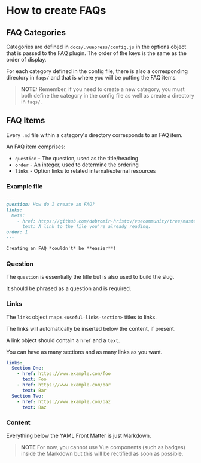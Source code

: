# How to create FAQs

## FAQ Categories

Categories are defined in `docs/.vuepress/config.js` in the options object that is 
passed to the FAQ plugin. The order of the keys is the same as the order of display.

For each category defined in the config file, there is also a corresponding directory 
in `faqs/` and that is where you will be putting the FAQ items.

> **NOTE:** Remember, if you need to create a new category, you must both define 
> the category in the config file as well as create a directory in `faqs/`.

## FAQ Items

Every `.md` file within a category's directory corresponds to an FAQ item.

An FAQ item comprises:

- `question` - The question, used as the title/heading
- `order` - An integer, used to determine the ordering
- `links` - Option links to related internal/external resources

### Example file

```md
---
question: How do I create an FAQ?
links:
  Meta:
    - href: https://github.com/dobromir-hristov/vuecommunity/tree/master/faqs/README.md
      text: A link to the file you're already reading.
order: 1
---

Creating an FAQ *couldn't* be **easier**!
```

### Question

The `question` is essentially the title but is also used to build the slug.

It should be phrased as a question and is required.

### Links

The `links` object maps `<useful-links-section>` titles to links.

The links will automatically be inserted below the content, if present.

A link object should contain a `href` and a `text`.

You can have as many sections and as many links as you want.

```yaml
links:
  Section One:
    - href: https://www.example.com/foo
      text: Foo
    - href: https://www.example.com/bar
      text: Bar
  Section Two:
    - href: https://www.example.com/baz
      text: Baz
```

### Content

Everything below the YAML Front Matter is just Markdown.

> **NOTE** For now, you cannot use Vue components (such as badges) 
> inside the Markdown but this will be rectified as soon as possible.
